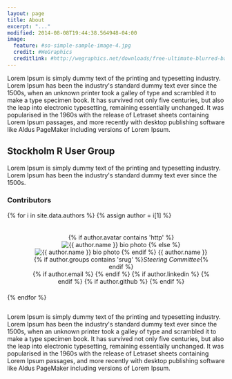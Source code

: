 ```yaml
---
layout: page
title: About
excerpt: "..."
modified: 2014-08-08T19:44:38.564948-04:00
image:
  feature: #so-simple-sample-image-4.jpg
  credit: #WeGraphics
  creditlink: #http://wegraphics.net/downloads/free-ultimate-blurred-background-pack/
---
```


Lorem Ipsum is simply dummy text of the printing and typesetting industry. Lorem Ipsum has been the industry's standard dummy text ever since the 1500s, when an unknown printer took a galley of type and scrambled it to make a type specimen book. It has survived not only five centuries, but also the leap into electronic typesetting, remaining essentially unchanged. It was popularised in the 1960s with the release of Letraset sheets containing Lorem Ipsum passages, and more recently with desktop publishing software like Aldus PageMaker including versions of Lorem Ipsum.

## Stockholm R User Group

Lorem Ipsum is simply dummy text of the printing and typesetting industry. Lorem Ipsum has been the industry's standard dummy text ever since the 1500s.

### Contributors

{% for i in site.data.authors %}
{% assign author = i[1] %}
<ul style="list-style-type:none">
<li style="float:left;margin:20px">
<center>
{% if author.avatar contains 'http' %}
<img src="{{ author.avatar }}" class="bio-photo" alt="{{ author.name }} bio photo"></a>
{% else %}
<img src="{{ site.url }}/images/{{ author.avatar }}" class="bio-photo" alt="{{ author.name }} bio photo"></a>
{% endif %}
{{ author.name }}<br>
{% if author.groups contains 'srug' %}<i>Steering Committee</i>{% endif %}<br>
{% if author.email %}<a class='fa fa-envelope' href='{{ author.github }}'></a>&nbsp;{% endif %}
{% if author.linkedin %}<a class='fa fa-linkedin' href='https://www.linkedin.com/in/{{ author.linkedin }}'></a>&nbsp;{% endif %}
{% if author.github %}<a class='fa fa-github-square' href='https://github.com/{{ author.github }}'></a>&nbsp;{% endif %}<br>
</center>
</li>
</ul>

{% endfor %}
<div style="clear:both;"></div>

Lorem Ipsum is simply dummy text of the printing and typesetting industry. Lorem Ipsum has been the industry's standard dummy text ever since the 1500s, when an unknown printer took a galley of type and scrambled it to make a type specimen book. It has survived not only five centuries, but also the leap into electronic typesetting, remaining essentially unchanged. It was popularised in the 1960s with the release of Letraset sheets containing Lorem Ipsum passages, and more recently with desktop publishing software like Aldus PageMaker including versions of Lorem Ipsum.
